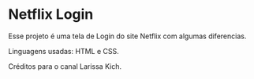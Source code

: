 # Netflix Login
 Esse projeto é uma tela de Login do site Netflix com algumas diferencias.

Linguagens usadas: HTML e CSS.

Créditos para o canal Larissa Kich.
